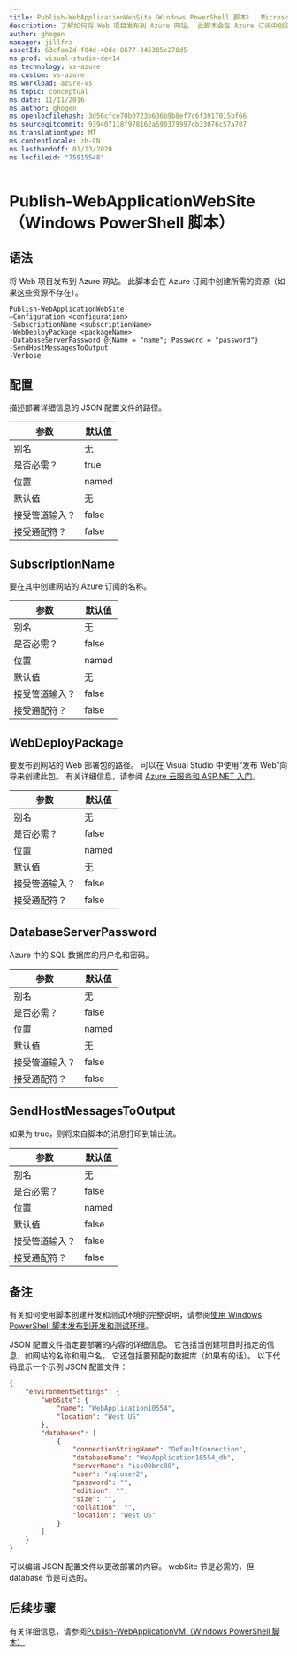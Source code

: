 ```yaml
---
title: Publish-WebApplicationWebSite（Windows PowerShell 脚本）| Microsoft Docs
description: 了解如何将 Web 项目发布到 Azure 网站。 此脚本会在 Azure 订阅中创建所需的资源（如果这些资源不存在）。
author: ghogen
manager: jillfra
assetId: 63cfaa2d-f04d-40dc-8677-345385c278d5
ms.prod: visual-studio-dev14
ms.technology: vs-azure
ms.custom: vs-azure
ms.workload: azure-vs
ms.topic: conceptual
ms.date: 11/11/2016
ms.author: ghogen
ms.openlocfilehash: 3d56cfce70b0723b636b9b8ef7c6f3917015bf66
ms.sourcegitcommit: 939407118f978162a590379997cb33076c57a707
ms.translationtype: MT
ms.contentlocale: zh-CN
ms.lasthandoff: 01/13/2020
ms.locfileid: "75915548"
---
```

# <a name="publish-webapplicationwebsite-windows-powershell-script"></a>Publish-WebApplicationWebSite（Windows PowerShell 脚本）
## <a name="syntax"></a>语法
将 Web 项目发布到 Azure 网站。 此脚本会在 Azure 订阅中创建所需的资源（如果这些资源不存在）。

```
Publish-WebApplicationWebSite
–Configuration <configuration>
-SubscriptionName <subscriptionName>
-WebDeployPackage <packageName>
-DatabaseServerPassword @{Name = "name"; Password = "password"}
-SendHostMessagesToOutput
-Verbose
```

## <a name="configuration"></a>配置
描述部署详细信息的 JSON 配置文件的路径。

| 参数 | 默认值 |
| --- | --- |
| 别名 |无 |
| 是否必需？ |true |
| 位置 |named |
| 默认值 |无 |
| 接受管道输入？ |false |
| 接受通配符？ |false |

## <a name="subscriptionname"></a>SubscriptionName
要在其中创建网站的 Azure 订阅的名称。

| 参数 | 默认值 |
| --- | --- |
| 别名 |无 |
| 是否必需？ |false |
| 位置 |named |
| 默认值 |无 |
| 接受管道输入？ |false |
| 接受通配符？ |false |

## <a name="webdeploypackage"></a>WebDeployPackage
要发布到网站的 Web 部署包的路径。 可以在 Visual Studio 中使用“发布 Web”向导来创建此包。 有关详细信息，请参阅 [Azure 云服务和 ASP.NET 入门](vs-azure-tools-publish-webapplicationwebsite-windows-powershell-script.md)。

| 参数 | 默认值 |
| --- | --- |
| 别名 |无 |
| 是否必需？ |false |
| 位置 |named |
| 默认值 |无 |
| 接受管道输入？ |false |
| 接受通配符？ |false |

## <a name="databaseserverpassword"></a>DatabaseServerPassword
Azure 中的 SQL 数据库的用户名和密码。

| 参数 | 默认值 |
| --- | --- |
| 别名 |无 |
| 是否必需？ |false |
| 位置 |named |
| 默认值 |无 |
| 接受管道输入？ |false |
| 接受通配符？ |false |

## <a name="sendhostmessagestooutput"></a>SendHostMessagesToOutput
如果为 true，则将来自脚本的消息打印到输出流。

| 参数 | 默认值 |
| --- | --- |
| 别名 |无 |
| 是否必需？ |false |
| 位置 |named |
| 默认值 |false |
| 接受管道输入？ |false |
| 接受通配符？ |false |

## <a name="remarks"></a>备注
有关如何使用脚本创建开发和测试环境的完整说明，请参阅[使用 Windows PowerShell 脚本发布到开发和测试环境](vs-azure-tools-publishing-using-powershell-scripts.md)。

JSON 配置文件指定要部署的内容的详细信息。 它包括当创建项目时指定的信息，如网站的名称和用户名。 它还包括要预配的数据库（如果有的话）。 以下代码显示一个示例 JSON 配置文件：

```json
{
    "environmentSettings": {
        "webSite": {
            "name": "WebApplication10554",
            "location": "West US"
        },
        "databases": [
            {
                "connectionStringName": "DefaultConnection",
                "databaseName": "WebApplication10554_db",
                "serverName": "iss00brc88",
                "user": "sqluser2",
                "password": "",
                "edition": "",
                "size": "",
                "collation": "",
                "location": "West US"
            }
        ]
    }
}
```

可以编辑 JSON 配置文件以更改部署的内容。 webSite 节是必需的，但 database 节是可选的。

## <a name="next-steps"></a>后续步骤
有关详细信息，请参阅[Publish-WebApplicationVM（Windows PowerShell 脚本）](vs-azure-tools-publish-webapplicationvm.md)

